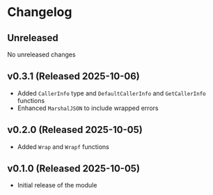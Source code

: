 # Changelog

## Unreleased

No unreleased changes

## v0.3.1 (Released 2025-10-06)

* Added `CallerInfo` type and `DefaultCallerInfo` and `GetCallerInfo` functions
* Enhanced `MarshalJSON` to include wrapped errors

## v0.2.0 (Released 2025-10-05)

* Added `Wrap` and `Wrapf` functions
  
## v0.1.0 (Released 2025-10-05)

* Initial release of the module
